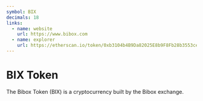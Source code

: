 ```yaml
---
symbol: BIX
decimals: 18
links:
  - name: website
    url: https://www.bibox.com
  - name: explorer
    url: https://etherscan.io/token/0xb3104b4B9Da82025E8b9F8Fb28b3553ce2f67069
---
```


# BIX Token

The Bibox Token (BIX) is a cryptocurrency built by the Bibox exchange.
